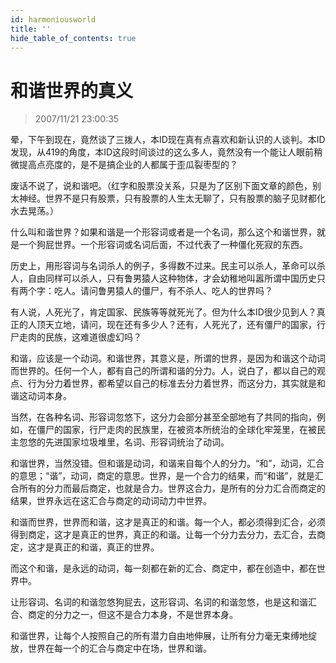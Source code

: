 ```yaml
---
id: harmoniousworld
title: ''
hide_table_of_contents: true
---
```


# 和谐世界的真义

> 2007/11/21 23:00:35

<div style={{color: 'red', fontSize: '18px', fontWeight: 'bold'}}>

晕，下午到现在，竟然谈了三拨人，本ID现在真有点喜欢和新认识的人谈判。本ID发现，从419的角度，本ID这段时间谈过的这么多人，竟然没有一个能让人眼前稍微提高点亮度的，是不是搞企业的人都属于歪瓜裂枣型的？
 
废话不说了，说和谐吧。（红字和股票没关系，只是为了区别下面文章的颜色，别太神经。世界不是只有股票，只有股票的人生太无聊了，只有股票的脑子见财都化水去晃荡。）
 
 什么叫和谐世界？如果和谐是一个形容词或者是一个名词，那么这个和谐世界，就是一个狗屁世界。一个形容词或名词后面，不过代表了一种僵化死寂的东西。
 
历史上，用形容词与名词杀人的例子，多得数不过来。民主可以杀人，革命可以杀人，自由同样可以杀人，只有鲁男猿人这种物体，才会幼稚地叫嚣所谓中国历史只有两个字：吃人。请问鲁男猿人的僵尸，有不杀人、吃人的世界吗？
 
有人说，人死光了，肯定国家、民族等等就死光了。但为什么本ID很少见到人？真正的人顶天立地，请问，现在还有多少人？还有，人死光了，还有僵尸的国家，行尸走肉的民族，这难道很虚幻吗？
 
和谐，应该是一个动词。和谐世界，其意义是，所谓的世界，是因为和谐这个动词而世界的。任何一个人，都有自己的所谓和谐的分力。人，说白了，都以自己的观点、行为分力着世界，都希望以自己的标准去分力着世界，而这分力，其实就是和谐这动词本身。
 
当然，在各种名词、形容词忽悠下，这分力会部分甚至全部地有了共同的指向，例如，在僵尸的国家，行尸走肉的民族里，在被资本所统治的全球化牢笼里，在被民主忽悠的先进国家垃圾堆里，名词、形容词统治了动词。
 
和谐世界，当然没错。但和谐是动词，和谐来自每个人的分力。“和”，动词，汇合的意思；“谐”，动词，商定的意思。世界，是一个合力的结果，而“和谐”，就是汇合所有的分力而最后商定，也就是合力。世界这合力，是所有的分力汇合而商定的结果，世界永远在这汇合与商定的动词动力中世界。
 
和谐而世界，世界而和谐，这才是真正的和谐。每一个人，都必须得到汇合，必须得到商定，这才是真正的世界，真正的和谐。让每一个分力去分力，去汇合，去商定，这才是真正的和谐，真正的世界。
 
而这个和谐，是永远的动词，每一刻都在新的汇合、商定中，都在创造中，都在世界中。
 
让形容词、名词的和谐忽悠狗屁去，这形容词、名词的和谐忽悠，也是这和谐汇合、商定的分力之一，但这不是合力本身，不是世界本身。
 
和谐世界，让每个人按照自己的所有潜力自由地伸展，让所有分力毫无束缚地绽放，世界在每一个的汇合与商定中在场，世界和谐。

</div>